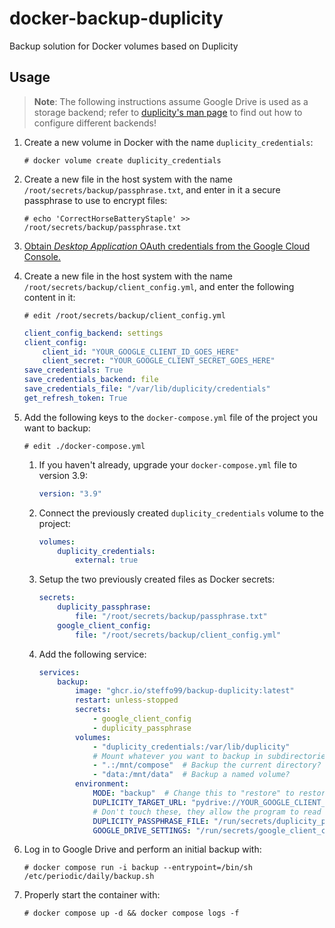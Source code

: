 # docker-backup-duplicity

Backup solution for Docker volumes based on Duplicity

## Usage

> **Note**: The following instructions assume Google Drive is used as a storage backend; refer to [duplicity's man page](https://duplicity.us/stable/duplicity.1.html) to find out how to configure different backends!

1. Create a new volume in Docker with the name `duplicity_credentials`:

	```console
	# docker volume create duplicity_credentials
	```

2. Create a new file in the host system with the name `/root/secrets/backup/passphrase.txt`, and enter in it a secure passphrase to use to encrypt files:

	```console
	# echo 'CorrectHorseBatteryStaple' >> /root/secrets/backup/passphrase.txt
	```

3. [Obtain *Desktop Application* OAuth credentials from the Google Cloud Console.](https://console.cloud.google.com/apis/credentials)

4. Create a new file in the host system with the name `/root/secrets/backup/client_config.yml`, and enter the following content in it:

	```console
	# edit /root/secrets/backup/client_config.yml
	```

	```yml
	client_config_backend: settings
	client_config:
		client_id: "YOUR_GOOGLE_CLIENT_ID_GOES_HERE"
		client_secret: "YOUR_GOOGLE_CLIENT_SECRET_GOES_HERE"
	save_credentials: True
	save_credentials_backend: file
	save_credentials_file: "/var/lib/duplicity/credentials"
	get_refresh_token: True
	```

5. Add the following keys to the `docker-compose.yml` file of the project you want to backup:

	```console
	# edit ./docker-compose.yml
	```

	1. If you haven't already, upgrade your `docker-compose.yml` file to version 3.9:

		```yml
		version: "3.9"
		```

	2. Connect the previously created `duplicity_credentials` volume to the project:

		```yml
		volumes:
			duplicity_credentials:
				external: true
		```

	3. Setup the two previously created files as Docker secrets:

		```yml
		secrets:
			duplicity_passphrase:
				file: "/root/secrets/backup/passphrase.txt"
			google_client_config:
				file: "/root/secrets/backup/client_config.yml"
		```

	4. Add the following service:

		```yml
		services:
			backup:
				image: "ghcr.io/steffo99/backup-duplicity:latest"
				restart: unless-stopped
				secrets:
					- google_client_config
					- duplicity_passphrase
				volumes:
					- "duplicity_credentials:/var/lib/duplicity" 
					# Mount whatever you want to backup in subdirectories of /mnt
					- ".:/mnt/compose"  # Backup the current directory?
					- "data:/mnt/data"  # Backup a named volume?
				environment:
					MODE: "backup"  # Change this to "restore" to restore the latest backup
					DUPLICITY_TARGET_URL: "pydrive://YOUR_GOOGLE_CLIENT_ID_GOES_HERE/Duplicity/this"  # Change this to the Drive directory you want to backup files to https://man.archlinux.org/man/duplicity.1.en#URL_FORMAT
					# Don't touch these, they allow the program to read the secrets
					DUPLICITY_PASSPHRASE_FILE: "/run/secrets/duplicity_passphrase"
					GOOGLE_DRIVE_SETTINGS: "/run/secrets/google_client_config"
		```

6. Log in to Google Drive and perform an initial backup with:

	```console
	# docker compose run -i backup --entrypoint=/bin/sh /etc/periodic/daily/backup.sh
	```

7. Properly start the container with:

	```console
	# docker compose up -d && docker compose logs -f
	```